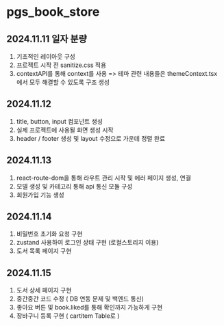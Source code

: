 # pgs_book_store

2024.11.11 일자 분량
--
1. 기초적인 레이아웃 구성
2. 프로젝트 시작 전 sanitize.css 적용
3. contextAPI를 통해 context를 사용 =>
테마 관련 내용들은 themeContext.tsx에서 모두 해결할 수 있도록 구조 생성

2024.11.12
--
1. title, button, input 컴포넌트 생성
2. 실제 프로젝트에 사용될 화면 생성 시작
3. header / footer 생성 및 layout 수정으로 가운데 정렬 완료

2024.11.13
--
1. react-route-dom을 통해 라우트 관리 시작 및 에러 페이지 생성, 연결
2. 모델 생성 및 카테고리 통해 api 통신 모듈 구성
3. 회원가입 기능 생성

2024.11.14
--
1. 비밀번호 초기화 요청 구현
2. zustand 사용하여 로그인 상태 구현 (로컬스토리지 이용)
3. 도서 목록 페이지 구현

2024.11.15
--
1. 도서 상세 페이지 구현
2. 중간중간 코드 수정 ( DB 연동 문제 및 백엔드 통신)
3. 좋아요 버튼 및 book.liked를 통해 확인까지 가능하게 구현
4. 장바구니 등록 구현 ( cartitem Table로 )